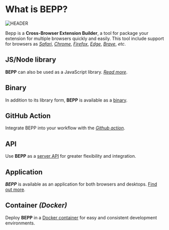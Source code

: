 # What is BEPP?

![HEADER](/banner.png)

Bepp is a **Cross-Browser Extension Builder**, a tool for package your extension for multiple browsers quickly and easily.
This tool include support for browsers as [_Safari_](lib/build/safari.md), [_Chrome_](lib/build/chrome.md), [_Firefox_](lib/build/firefox.md), [_Edge_](lib/build/edge.md), [_Brave_](lib/build/brave.md), _etc_.

## JS/Node library

**BEPP** can also be used as a JavaScript library. [*Read more*](./lib/index.md).

## Binary

In addition to its library form, **BEPP** is available as a [binary](./lib/index.md).

## GitHub Action

Integrate BEPP into your workflow with the [*Github action*](https://github.com/marketplace/actions/bepp-a-cross-browser-extension-builder).

## API

Use **BEPP** as a [server API](./api/index.md) for greater flexibility and integration.

## Application

***BEPP*** is available as an application for both browsers and desktops. [Find out more](./app/index.md).

## Container _(Docker)_

Deploy **BEPP** in a [Docker container](./container/index.md) for easy and consistent development environments.
